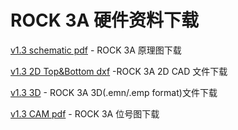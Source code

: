 ﻿---
sidebar_label: 'ROCK 3A 硬件资料'
sidebar_position: 55
---


# ROCK 3A 硬件资料下载

[v1.3 schematic pdf](https://dl.radxa.com/rock3/docs/hw/3a/ROCK-3A-V1.3-SCH.pdf) - ROCK 3A 原理图下载

[v1.3 2D Top&Bottom dxf](https://dl.radxa.com/rock3/docs/hw/3a/rock3a_v1.3_2d_dxf.zip)  -ROCK 3A 2D CAD 文件下载

[v1.3 3D](https://dl.radxa.com/rock3/docs/hw/3a/rock3a_v1.3_2d_dxf.zip)  - ROCK 3A 3D(.emn/.emp format)文件下载

[v1.3 CAM pdf](https://dl.radxa.com/rock3/docs/hw/3a/ROCK-3A-V1.3-SMD.pdf)  - ROCK 3A 位号图下载